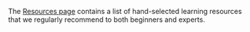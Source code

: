 The [Resources page](https://www.pythondiscord.com/resources/) contains a list of hand-selected learning resources that we regularly recommend to both beginners and experts.
